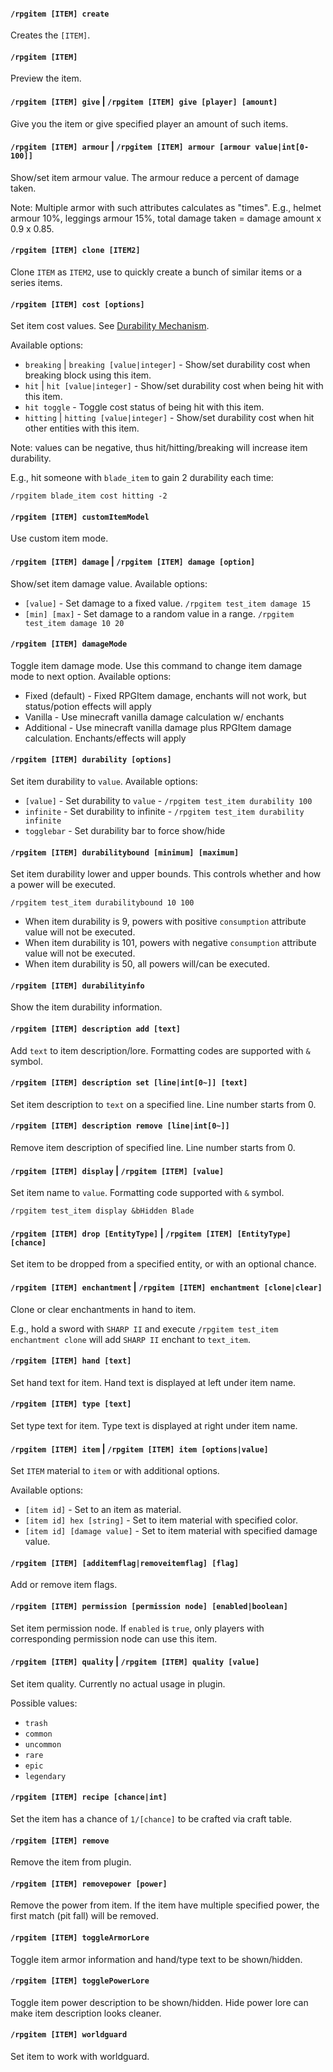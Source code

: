 #### `/rpgitem [ITEM] create`

Creates the `[ITEM]`.

#### `/rpgitem [ITEM]`

Preview the item.

#### `/rpgitem [ITEM] give` | `/rpgitem [ITEM] give [player] [amount]`

Give you the item or give specified player an amount of such items.

#### `/rpgitem [ITEM] armour` | `/rpgitem [ITEM] armour [armour value|int[0-100]]`

Show/set item armour value. The armour reduce a percent of damage taken.

Note: Multiple armor with such attributes calculates as "times". E.g., helmet armour 10%, leggings armour 15%, total damage taken = damage amount x 0.9 x 0.85.

#### `/rpgitem [ITEM] clone [ITEM2]`

Clone `ITEM` as `ITEM2`, use to quickly create a bunch of similar items or a series items.

#### `/rpgitem [ITEM] cost [options]`

Set item cost values. See [Durability Mechanism](./Commands:-Durability-Mechanism).

Available options:

* `breaking` | `breaking [value|integer]` - Show/set durability cost when breaking block using this item.
* `hit` | `hit [value|integer]` - Show/set durability cost when being hit with this item.
* `hit toggle` - Toggle cost status of being hit with this item.
* `hitting` | `hitting [value|integer]` - Show/set durability cost when hit other entities with this item.

Note: values can be negative, thus hit/hitting/breaking will increase item durability.

E.g., hit someone with `blade_item` to gain 2 durability each time:

```
/rpgitem blade_item cost hitting -2
```

#### `/rpgitem [ITEM] customItemModel`

Use custom item mode.

#### `/rpgitem [ITEM] damage` | `/rpgitem [ITEM] damage [option]`

Show/set item damage value. Available options:

* `[value]` - Set damage to a fixed value. `/rpgitem test_item damage 15`
* `[min] [max]` - Set damage to a random value in a range. `/rpgitem test_item damage 10 20`

#### `/rpgitem [ITEM] damageMode`

Toggle item damage mode. Use this command to change item damage mode to next option. Available options:

* Fixed (default) - Fixed RPGItem damage, enchants will not work, but status/potion effects will apply
* Vanilla - Use minecraft vanilla damage calculation w/ enchants
* Additional - Use minecraft vanilla damage plus RPGItem damage calculation. Enchants/effects will apply

#### `/rpgitem [ITEM] durability [options]`

Set item durability to `value`. Available options:

* `[value]` - Set durability to `value` - `/rpgitem test_item durability 100`
* `infinite` - Set durability to infinite - `/rpgitem test_item durability infinite`
* `togglebar` - Set durability bar to force show/hide

#### `/rpgitem [ITEM] durabilitybound [minimum] [maximum]`

Set item durability lower and upper bounds. This controls whether and how a power will be executed.

```
/rpgitem test_item durabilitybound 10 100
```

* When item durability is 9, powers with positive `consumption` attribute value will not be executed.
* When item durability is 101, powers with negative `consumption` attribute value will not be executed.
* When item durability is 50, all powers will/can be executed.

#### `/rpgitem [ITEM] durabilityinfo`

Show the item durability information.

#### `/rpgitem [ITEM] description add [text]`

Add `text` to item description/lore. Formatting codes are supported with `&` symbol.

#### `/rpgitem [ITEM] description set [line|int[0~]] [text]`

Set item description to `text` on a specified line. Line number starts from 0.

#### `/rpgitem [ITEM] description remove [line|int[0~]]`

Remove item description of specified line. Line number starts from 0.

#### `/rpgitem [ITEM] display` | `/rpgitem [ITEM] [value]`

Set item name to `value`. Formatting code supported with `&` symbol.

```
/rpgitem test_item display &bHidden Blade
```

#### `/rpgitem [ITEM] drop [EntityType]` | `/rpgitem [ITEM] [EntityType] [chance]`

Set item to be dropped from a specified entity, or with an optional chance.

#### `/rpgitem [ITEM] enchantment` | `/rpgitem [ITEM] enchantment [clone|clear]`

Clone or clear enchantments in hand to item.

E.g., hold a sword with `SHARP II` and execute `/rpgitem test_item enchantment clone` will add `SHARP II` enchant to `text_item`.

#### `/rpgitem [ITEM] hand [text]`

Set hand text for item. Hand text is displayed at left under item name.

#### `/rpgitem [ITEM] type [text]`

Set type text for item. Type text is displayed at right under item name.

#### `/rpgitem [ITEM] item` | `/rpgitem [ITEM] item [options|value]`

Set `ITEM` material to `item` or with additional options.

Available options:

* `[item id]` - Set to an item as material.
* `[item id] hex [string]` - Set to item material with specified color.
* `[item id] [damage value]` - Set to item material with specified damage value.

#### `/rpgitem [ITEM] [additemflag|removeitemflag] [flag]`

Add or remove item flags.

#### `/rpgitem [ITEM] permission [permission node] [enabled|boolean]`

Set item permission node. If `enabled` is `true`, only players with corresponding permission node can use this item.

#### `/rpgitem [ITEM] quality` | `/rpgitem [ITEM] quality [value]`

Set item quality. Currently no actual usage in plugin.

Possible values:

* `trash`
* `common`
* `uncommon`
* `rare`
* `epic`
* `legendary`

#### `/rpgitem [ITEM] recipe [chance|int]`

Set the item has a chance of `1/[chance]` to be crafted via craft table.

#### `/rpgitem [ITEM] remove`

Remove the item from plugin.

#### `/rpgitem [ITEM] removepower [power]`

Remove the power from item. If the item have multiple specified power, the first match (pit fall) will be removed.

#### `/rpgitem [ITEM] toggleArmorLore`

Toggle item armor information and hand/type text to be shown/hidden.

#### `/rpgitem [ITEM] togglePowerLore`

Toggle item power description to be shown/hidden. Hide power lore can make item description looks cleaner.

#### `/rpgitem [ITEM] worldguard`

Set item to work with worldguard.
